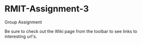 # RMIT-Assignment-3
Group Assignment

Be sure to check out the Wiki page from the toolbar to see links to interesting url's.
